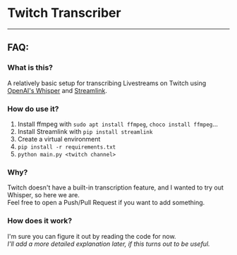  # Twitch Transcriber

---
## FAQ:
### What is this?
A relatively basic setup for transcribing Livestreams on Twitch using [OpenAI's Whisper](https://github.com/openai/whisper) and [Streamlink](https://github.com/streamlink/streamlink).

### How do use it?
1. Install ffmpeg with `sudo apt install ffmpeg`, `choco install ffmpeg`...
2. Install Streamlink with `pip install streamlink`
3. Create a virtual environment
4. ```pip install -r requirements.txt```
5. ````python main.py <twitch channel>````

### Why?
Twitch doesn't have a built-in transcription feature, and I wanted to try out Whisper, so here we are. <br/>
Feel free to open a Push/Pull Request if you want to add something.

### How does it work?
I'm sure you can figure it out by reading the code for now. <br/>
_I'll add a more detailed explanation later, if this turns out to be useful._

